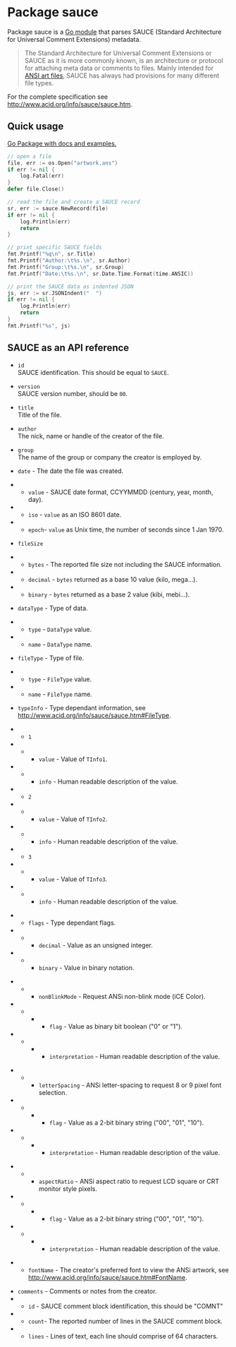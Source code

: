 # Package sauce

Package sauce is a [Go module](https://go.dev/) that parses SAUCE (Standard Architecture for
Universal Comment Extensions) metadata.

> The Standard Architecture for Universal Comment Extensions or SAUCE as it is
more commonly known, is an architecture or protocol for attaching meta data
or comments to files. Mainly intended for [ANSI art files](https://en.wikipedia.org/wiki/ANSI_art), SAUCE has always
had provisions for many different file types.

For the complete specification see http://www.acid.org/info/sauce/sauce.htm.

## Quick usage


[Go Package with docs and examples.](https://pkg.go.dev/github.com/bengarrett/sauce)

```go
// open a file
file, err := os.Open("artwork.ans")
if err != nil {
    log.Fatal(err)
}
defer file.Close()

// read the file and create a SAUCE record
sr, err := sauce.NewRecord(file)
if err != nil {
    log.Println(err)
    return
}

// print specific SAUCE fields
fmt.Printf("%q\n", sr.Title)
fmt.Printf("Author:\t%s.\n", sr.Author)
fmt.Printf("Group:\t%s.\n", sr.Group)
fmt.Printf("Date:\t%s.\n", sr.Date.Time.Format(time.ANSIC))

// print the SAUCE data as indented JSON
js, err := sr.JSONIndent("  ")
if err != nil {
    log.Println(err)
    return
}
fmt.Printf("%s", js)
```

## SAUCE as an API reference

- `id`<br>
SAUCE identification. This should be equal to `SAUCE`.

- `version`<br>
SAUCE version number, should be `00`.

- `title`<br>
Title of the file.

- `author`<br>
The nick, name or handle of the creator of the file.

- `group`<br>
The name of the group or company the creator is employed by.

- `date` - The date the file was created.
- - `value` - SAUCE date format, CCYYMMDD (century, year, month, day).
- - `iso` -  `value` as an ISO 8601 date.
- - `epoch`- `value` as Unix time, the number of seconds since 1 Jan 1970.

- `fileSize`
- - `bytes` - The reported file size not including the SAUCE information.
- - `decimal` - `bytes` returned as a base 10 value (kilo, mega...).
- - `binary` - `bytes` returned as a base 2 value (kibi, mebi...).

- `dataType` - Type of data.
- - `type` - `DataType` value.
- - `name` - `DataType` name.

- `fileType` - Type of file.
- - `type` - `FileType` value.
- - `name` - `FileType` name.

- `typeInfo` - Type dependant information, see http://www.acid.org/info/sauce/sauce.htm#FileType.
- - `1`
- - - `value` - Value of `TInfo1`.
- - - `info` - Human readable description of the value.
- - `2`
- - - `value` - Value of `TInfo2`.
- - - `info` - Human readable description of the value.
- - `3`
- - - `value` - Value of `TInfo3`.
- - - `info` - Human readable description of the value.

* - `flags` - Type dependant flags.
* - - `decimal` - Value as an unsigned integer.
* - - `binary` - Value in binary notation.
- - - `nonBlinkMode` - Request ANSi non-blink mode (iCE Color).
- - - - `flag` - Value as binary bit boolean ("0" or "1").
- - - - `interpretation` - Human readable description of the value.
* - - `letterSpacing` - ANSi letter-spacing to request 8 or 9 pixel font selection.
* - - - `flag` - Value as a 2-bit binary string ("00", "01", "10").
* - - - `interpretation` - Human readable description of the value.
- - - `aspectRatio` - ANSi aspect ratio to request LCD square or CRT monitor style pixels.
- - - - `flag` - Value as a 2-bit binary string ("00", "01", "10").
- - - - `interpretation` - Human readable description of the value.
* - `fontName` - The creator's preferred font to view the ANSi artwork, see http://www.acid.org/info/sauce/sauce.htm#FontName.

- `comments` - Comments or notes from the creator.
- - `id` - SAUCE comment block identification, this should be "COMNT"
- - `count`- The reported number of lines in the SAUCE comment block.
- - `lines` - Lines of text, each line should comprise of 64 characters.